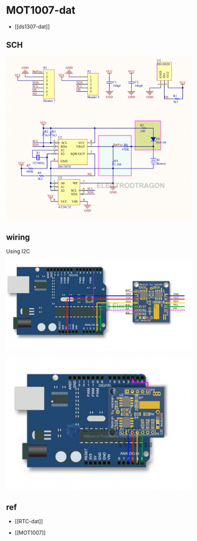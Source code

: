 
# MOT1007-dat

- [[ds1307-dat]]


## SCH 

![](2023-12-28-16-13-37.png)

## wiring 

Using I2C 

![](2023-12-28-16-11-17.png)

![](2023-12-28-16-11-40.png)




## ref 

- [[RTC-dat]]

- [[MOT1007]]

